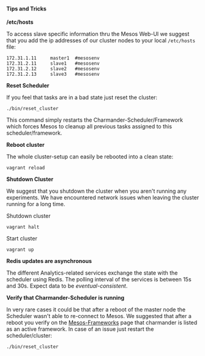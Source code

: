 #### Tips and Tricks

**/etc/hosts**

To access slave specific information thru the Mesos Web-UI we suggest that you add the ip addresses of our cluster nodes to your
local `/etc/hosts` file:

    172.31.1.11     master1  #mesosenv
    172.31.2.11     slave1   #mesosenv
    172.31.2.12     slave2   #mesosenv
    172.31.2.13     slave3   #mesosenv


**Reset Scheduler**

If you feel that tasks are in a bad state just reset the cluster:

    ./bin/reset_cluster

This command simply restarts the Charmander-Scheduler/Framework which forces Mesos to cleanup all previous tasks assigned
to this scheduler/framework.

**Reboot cluster**

The whole cluster-setup can easily be rebooted into a clean state:

    vagrant reload

**Shutdown Cluster**

We suggest that you shutdown the cluster when you aren't running any experiments. We have encountered network issues
when leaving the cluster running for a long time.

Shutdown cluster

    vagrant halt

Start cluster

    vagrant up

**Redis updates are asynchronous**

The different Analytics-related services exchange the state with the scheduler using Redis. The polling interval of the
services is between 15s and 30s. Expect data to be _eventual-consistent_.

**Verify that Charmander-Scheduler is running**

In very rare cases it could be that after a reboot of the master node the Scheduler wasn't able to re-connect to Mesos.
We suggested that after a reboot you verify on the [Mesos-Frameworks](http://172.31.1.11:5050/#/frameworks) page that
charmander is listed as an active framework. In case of an issue just restart the scheduler/cluster:

    ./bin/reset_cluster

